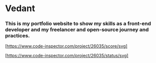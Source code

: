 # Vedant
### This is my portfolio website to show my skills as a front-end developer and my freelancer and open-source journey and practices.

[https://www.code-inspector.com/project/26035/score/svg]

[https://www.code-inspector.com/project/26035/status/svg]

